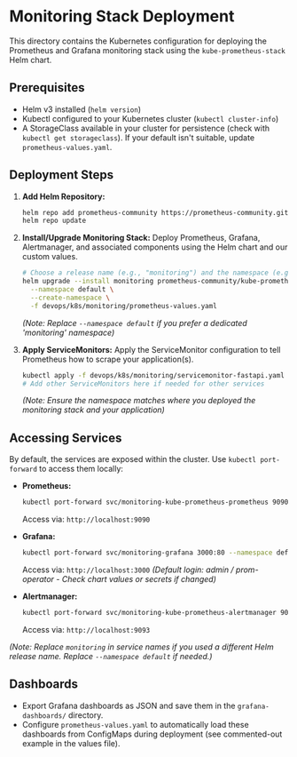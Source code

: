 # Monitoring Stack Deployment

This directory contains the Kubernetes configuration for deploying the Prometheus and Grafana monitoring stack using the `kube-prometheus-stack` Helm chart.

## Prerequisites

*   Helm v3 installed (`helm version`)
*   Kubectl configured to your Kubernetes cluster (`kubectl cluster-info`)
*   A StorageClass available in your cluster for persistence (check with `kubectl get storageclass`). If your default isn't suitable, update `prometheus-values.yaml`.

## Deployment Steps

1.  **Add Helm Repository:**
    ```bash
    helm repo add prometheus-community https://prometheus-community.github.io/helm-charts
    helm repo update
    ```

2.  **Install/Upgrade Monitoring Stack:**
    Deploy Prometheus, Grafana, Alertmanager, and associated components using the Helm chart and our custom values.
    ```bash
    # Choose a release name (e.g., "monitoring") and the namespace (e.g., "monitoring" or "default")
    helm upgrade --install monitoring prometheus-community/kube-prometheus-stack \
      --namespace default \
      --create-namespace \
      -f devops/k8s/monitoring/prometheus-values.yaml
    ```
    *(Note: Replace `--namespace default` if you prefer a dedicated 'monitoring' namespace)*

3.  **Apply ServiceMonitors:**
    Apply the ServiceMonitor configuration to tell Prometheus how to scrape your application(s).
    ```bash
    kubectl apply -f devops/k8s/monitoring/servicemonitor-fastapi.yaml --namespace default
    # Add other ServiceMonitors here if needed for other services
    ```
    *(Note: Ensure the namespace matches where you deployed the monitoring stack and your application)*

## Accessing Services

By default, the services are exposed within the cluster. Use `kubectl port-forward` to access them locally:

*   **Prometheus:**
    ```bash
    kubectl port-forward svc/monitoring-kube-prometheus-prometheus 9090:9090 --namespace default
    ```
    Access via: `http://localhost:9090`

*   **Grafana:**
    ```bash
    kubectl port-forward svc/monitoring-grafana 3000:80 --namespace default
    ```
    Access via: `http://localhost:3000`
    *(Default login: admin / prom-operator - Check chart values or secrets if changed)*

*   **Alertmanager:**
    ```bash
    kubectl port-forward svc/monitoring-kube-prometheus-alertmanager 9093:9093 --namespace default
    ```
    Access via: `http://localhost:9093`

*(Note: Replace `monitoring` in service names if you used a different Helm release name. Replace `--namespace default` if needed.)*

## Dashboards

*   Export Grafana dashboards as JSON and save them in the `grafana-dashboards/` directory.
*   Configure `prometheus-values.yaml` to automatically load these dashboards from ConfigMaps during deployment (see commented-out example in the values file).
